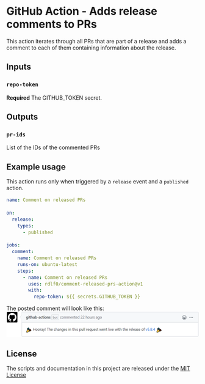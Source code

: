 # GitHub Action - Adds release comments to PRs

This action iterates through all PRs that are part of a release and adds a comment to each of them containing information about the release.

## Inputs

### `repo-token`

**Required** The GITHUB_TOKEN secret.

## Outputs

### `pr-ids`

List of the IDs of the commented PRs

## Example usage
This action runs only when triggered by a `release` event and a `published` action.

```yml
name: Comment on released PRs

on:
  release:
    types:
      - published

jobs:
  comment:
    name: Comment on released PRs
    runs-on: ubuntu-latest
    steps:
      - name: Comment on released PRs
        uses: rdlf0/comment-released-prs-action@v1
        with:
          repo-token: ${{ secrets.GITHUB_TOKEN }}
```
The posted comment will look like this:  
![comment-preview](https://github.com/rdlf0/comment-released-prs-action/blob/master/assets/comment-preview.png)

## License
The scripts and documentation in this project are released under the [MIT License](https://github.com/rdlf0/comment-released-prs-action/blob/master/LICENSE)
